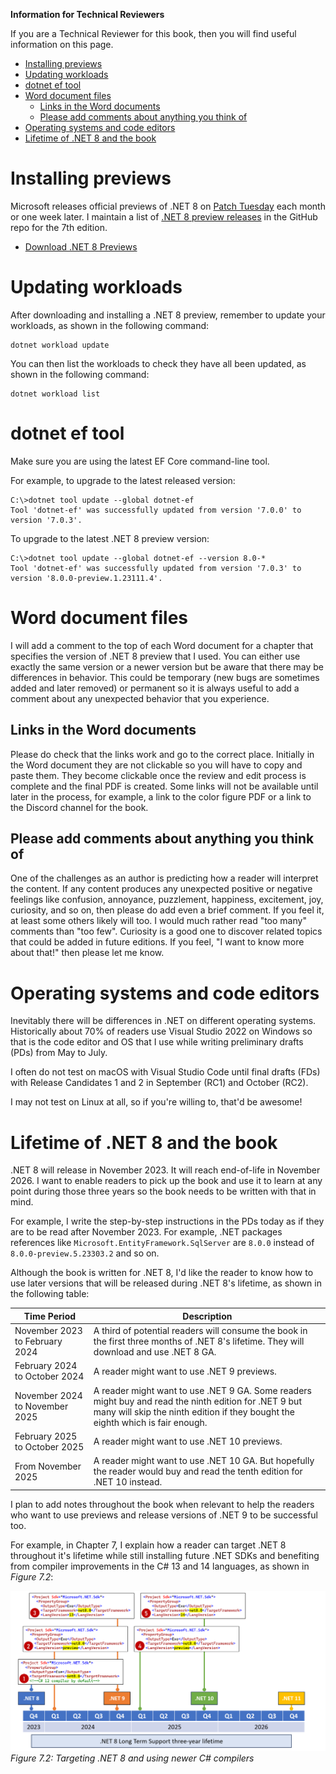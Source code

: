 **Information for Technical Reviewers**

If you are a Technical Reviewer for this book, then you will find useful information on this page.

- [Installing previews](#installing-previews)
- [Updating workloads](#updating-workloads)
- [dotnet ef tool](#dotnet-ef-tool)
- [Word document files](#word-document-files)
  - [Links in the Word documents](#links-in-the-word-documents)
  - [Please add comments about anything you think of](#please-add-comments-about-anything-you-think-of)
- [Operating systems and code editors](#operating-systems-and-code-editors)
- [Lifetime of .NET 8 and the book](#lifetime-of-net-8-and-the-book)


# Installing previews

Microsoft releases official previews of .NET 8 on [Patch Tuesday](https://en.wikipedia.org/wiki/Patch_Tuesday) each month or one week later. I maintain a list of [.NET 8 preview releases](https://github.com/markjprice/cs11dotnet7/blob/main/docs/dotnet8.md) in the GitHub repo for the 7th edition.

- [Download .NET 8 Previews](https://dotnet.microsoft.com/en-us/download/dotnet/8.0)

# Updating workloads

After downloading and installing a .NET 8 preview, remember to update your workloads, as shown in the following command:
```
dotnet workload update
```

You can then list the workloads to check they have all been updated, as shown in the following command:
```
dotnet workload list
```

# dotnet ef tool

Make sure you are using the latest EF Core command-line tool. 

For example, to upgrade to the latest released version:
```
C:\>dotnet tool update --global dotnet-ef
Tool 'dotnet-ef' was successfully updated from version '7.0.0' to version '7.0.3'.
```

To upgrade to the latest .NET 8 preview version:
```
C:\>dotnet tool update --global dotnet-ef --version 8.0-*
Tool 'dotnet-ef' was successfully updated from version '7.0.3' to version '8.0.0-preview.1.23111.4'.
```

# Word document files

I will add a comment to the top of each Word document for a chapter that specifies the version of .NET 8 preview that I used. You can either use exactly the same version or a newer version but be aware that there may be differences in behavior. This could be temporary (new bugs are sometimes added and later removed) or permanent so it is always useful to add a comment about any unexpected behavior that you experience. 

## Links in the Word documents

Please do check that the links work and go to the correct place. Initially in the Word document they are not clickable so you will have to copy and paste them. They become clickable once the review and edit process is complete and the final PDF is created. Some links will not be available until later in the process, for example, a link to the color figure PDF or a link to the Discord channel for the book.

## Please add comments about anything you think of

One of the challenges as an author is predicting how a reader will interpret the content. If any content produces any unexpected positive or negative feelings like confusion, annoyance, puzzlement, happiness, excitement, joy, curiosity, and so on, then please do add even a brief comment. If you feel it, at least some others likely will too. I would much rather read "too many" comments than "too few". Curiosity is a good one to discover related topics that could be added in future editions. If you feel, "I want to know more about that!" then please let me know.

# Operating systems and code editors

Inevitably there will be differences in .NET on different operating systems. Historically about 70% of readers use Visual Studio 2022 on Windows so that is the code editor and OS that I use while writing preliminary drafts (PDs) from May to July. 

I often do not test on macOS with Visual Studio Code until final drafts (FDs) with Release Candidates 1 and 2 in September (RC1) and October (RC2). 

I may not test on Linux at all, so if you're willing to, that'd be awesome! 

# Lifetime of .NET 8 and the book

.NET 8 will release in November 2023. It will reach end-of-life in November 2026. I want to enable readers to pick up the book and use it to learn at any point during those three years so the book needs to be written with that in mind. 

For example, I write the step-by-step instructions in the PDs today as if they are to be read after November 2023. For example, .NET packages references like `Microsoft.EntityFramework.SqlServer` are `8.0.0` instead of `8.0.0-preview.5.23303.2` and so on. 

Although the book is written for .NET 8, I'd like the reader to know how to use later versions that will be released during .NET 8's lifetime, as shown in the following table:

|Time Period|Description|
|---|---|
|November 2023 to February 2024|A third of potential readers will consume the book in the first three months of .NET 8's lifetime. They will download and use .NET 8 GA.|
|February 2024 to October 2024|A reader might want to use .NET 9 previews.|
|November 2024 to November 2025|A reader might want to use .NET 9 GA. Some readers might buy and read the ninth edition for .NET 9 but many will skip the ninth edition if they bought the eighth which is fair enough.|
|February 2025 to October 2025|A reader might want to use .NET 10 previews.|
|From November 2025|A reader might want to use .NET 10 GA. But hopefully the reader would buy and read the tenth edition for .NET 10 instead.|

I plan to add notes throughout the book when relevant to help the readers who want to use previews and release versions of .NET 9 to be successful too.

For example, in Chapter 7, I explain how a reader can target .NET 8 throughout it's lifetime while still installing future .NET SDKs and benefiting from compiler improvements in the C# 13 and 14 languages, as shown in *Figure 7.2*:

![Figure 7.2](assets/B19586_07_02.png)
*Figure 7.2: Targeting .NET 8 and using newer C# compilers*
